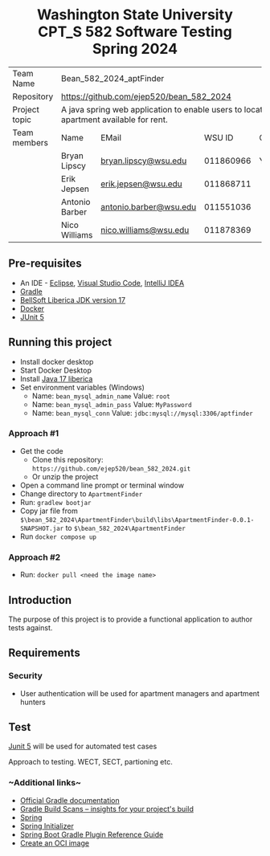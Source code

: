 <h1 style="text-align:center;">
	Washington State University<br />
	CPT_S 582 Software Testing<br />
	Spring 2024
</h1>

<table align=center>
<tr><td>Team Name</td><td colspan=4>Bean_582_2024_aptFinder</td></tr>
<tr><td>Repository</td><td colspan=4><a href="https://github.com/ejep520/bean_582_2024" target=_blank>https://github.com/ejep520/bean_582_2024</a></td></tr>
<tr><td>Project topic</td><td colspan=4> A java spring web application to enable users to locate an apartment available for rent.</td></tr>
<tr><td>Team members</td><td>Name</td><td>EMail</td><td>WSU ID</td><td>Contact</td></tr>
<tr><td></td><td>Bryan Lipscy</td><td><a href="mailto:bryan.lipscy@wsu.edu">bryan.lipscy@wsu.edu</a></td><td>011860966</td><td>Yes</td></tr>
<tr><td></td><td>Erik Jepsen</td><td><a href="mailto:erik.jepsen@wsu.edu">erik.jepsen@wsu.edu</a></td><td>011868711</td><td></td></tr>
<tr><td></td><td>Antonio Barber</td><td><a href="mailto:antonio.barber@wsu.edu">antonio.barber@wsu.edu</a></td><td>011551036</td><td></td></tr>
<tr><td></td><td>Nico Williams</td><td><a href="mailto:nico.williams@wsu.edu">nico.williams@wsu.edu</a></td><td>011878369</td><td></td></tr>
</table>

## Pre-requisites
* An IDE - [Eclipse](https://eclipseide.org/), [Visual Studio Code](https://code.visualstudio.com/), [IntelliJ IDEA](https://www.jetbrains.com/idea/)
* [Gradle](https://gradle.org/install/)
* [BellSoft Liberica JDK version 17](https://bell-sw.com/pages/downloads/#jdk-17-lts)
* [Docker](https://www.docker.com)
* [JUnit 5](https://junit.org/junit5/)

## Running this project
* Install docker desktop
* Start Docker Desktop
* Install [Java 17 liberica](https://bell-sw.com/pages/downloads/#jdk-17-lts)
* Set environment variables (Windows)
  * Name: `bean_mysql_admin_name` Value: `root`
  * Name: `bean_mysql_admin_pass` Value: `MyPassword`
  * Name: `bean_mysql_conn` Value: `jdbc:mysql://mysql:3306/aptfinder`

### Approach #1
* Get the code
  * Clone this repository: `https://github.com/ejep520/bean_582_2024.git`
  * Or unzip the project
* Open a command line prompt or terminal window
* Change directory to `ApartmentFinder`
* Run: `gradlew bootjar`
* Copy jar file from `$\bean_582_2024\ApartmentFinder\build\libs\ApartmentFinder-0.0.1-SNAPSHOT.jar` to `$\bean_582_2024\ApartmentFinder`
* Run `docker compose up`

### Approach #2
* Run: `docker pull <need the image name>`
  
## Introduction
The purpose of this project is to provide a functional application to author tests against. 

## Requirements
### Security
* User authentication will be used for apartment managers and apartment hunters

## Test
[Junit 5](https://junit.org/junit5/) will be used for automated test cases

Approach to testing. WECT, SECT, partioning etc.

### ~Additional links~
* [Official Gradle documentation](https://docs.gradle.org)
* [Gradle Build Scans – insights for your project's build](https://scans.gradle.com#gradle)
* [Spring](https://spring.io/)
* [Spring Initializer](https://start.spring.io/)
* [Spring Boot Gradle Plugin Reference Guide](https://docs.spring.io/spring-boot/docs/3.2.1/gradle-plugin/reference/html/)
* [Create an OCI image](https://docs.spring.io/spring-boot/docs/3.2.1/gradle-plugin/reference/html/#build-image)
